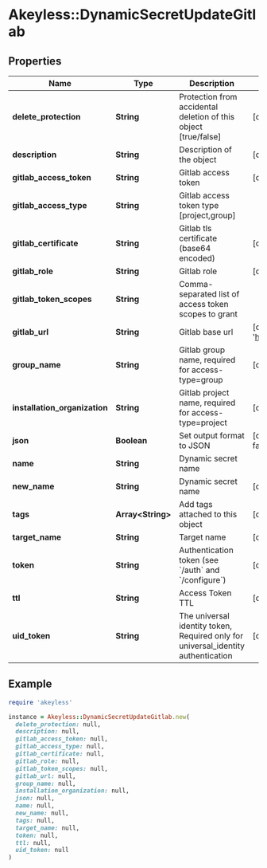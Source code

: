# Akeyless::DynamicSecretUpdateGitlab

## Properties

| Name | Type | Description | Notes |
| ---- | ---- | ----------- | ----- |
| **delete_protection** | **String** | Protection from accidental deletion of this object [true/false] | [optional] |
| **description** | **String** | Description of the object | [optional] |
| **gitlab_access_token** | **String** | Gitlab access token | [optional] |
| **gitlab_access_type** | **String** | Gitlab access token type [project,group] |  |
| **gitlab_certificate** | **String** | Gitlab tls certificate (base64 encoded) | [optional] |
| **gitlab_role** | **String** | Gitlab role | [optional] |
| **gitlab_token_scopes** | **String** | Comma-separated list of access token scopes to grant |  |
| **gitlab_url** | **String** | Gitlab base url | [optional][default to &#39;https://gitlab.com/&#39;] |
| **group_name** | **String** | Gitlab group name, required for access-type&#x3D;group | [optional] |
| **installation_organization** | **String** | Gitlab project name, required for access-type&#x3D;project | [optional] |
| **json** | **Boolean** | Set output format to JSON | [optional][default to false] |
| **name** | **String** | Dynamic secret name |  |
| **new_name** | **String** | Dynamic secret name | [optional] |
| **tags** | **Array&lt;String&gt;** | Add tags attached to this object | [optional] |
| **target_name** | **String** | Target name | [optional] |
| **token** | **String** | Authentication token (see &#x60;/auth&#x60; and &#x60;/configure&#x60;) | [optional] |
| **ttl** | **String** | Access Token TTL | [optional] |
| **uid_token** | **String** | The universal identity token, Required only for universal_identity authentication | [optional] |

## Example

```ruby
require 'akeyless'

instance = Akeyless::DynamicSecretUpdateGitlab.new(
  delete_protection: null,
  description: null,
  gitlab_access_token: null,
  gitlab_access_type: null,
  gitlab_certificate: null,
  gitlab_role: null,
  gitlab_token_scopes: null,
  gitlab_url: null,
  group_name: null,
  installation_organization: null,
  json: null,
  name: null,
  new_name: null,
  tags: null,
  target_name: null,
  token: null,
  ttl: null,
  uid_token: null
)
```

